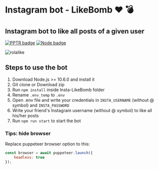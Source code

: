 # Instagram bot - LikeBomb ❤️ 💣

## Instagram bot to like all posts of a given user

[![PPTR badge](https://img.shields.io/badge/powered%20by-puppeteer-46aef7.svg)](https://pptr.dev) [![Node badge](https://img.shields.io/badge/node-10.6.0-brightgreen.svg)](https://nodejs.org/en/)

![rolalike](https://user-images.githubusercontent.com/8108361/46649458-f51c6800-cb4d-11e8-8abe-1c9f2774bf7e.gif)

## Steps to use the bot

1. Download Node.js >= 10.6.0 and install it
2. Git clone or Download zip
3. Run `npm install` inside Insta-LikeBomb folder
4. Rename `.env_temp` to `.env`
5. Open .env file and write your credentials in `INSTA_USERNAME` (without @ symbol) and `INSTA_PASSWORD`
6. Write your friend's Instagram username (without @ symbol) to like all his/her posts
7. Run `npm run start` to start the bot

### Tips: hide browser

Replace puppeteer browser option to this:

```javascript
const browser = await puppeteer.launch({
    headless: true
});
```

